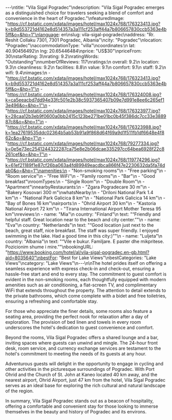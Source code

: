 ---\ntitle: "Vila Sigal Pogradec"\ndescription: "Vila Sigal Pogradec emerges as a distinguished choice for travelers seeking a blend of comfort and convenience in the heart of Pogradec."\nfeaturedImage: "https://cf.bstatic.com/xdata/images/hotel/max1024x768/176323413.jpg?k=b9d553721d4162e8d514357a3a111cf253aff44a7b806657830ccb5363e4b5ff&o=&hp=1"\nlanguage: en\nslug: vila-sigal-pogradec\naddress: "Rr. Reshit Collaku 7301, 7301 Pogradec, Albania"\ncity: "Pogradec"\nlocation: "Pogradec"\naccommodationType: "villa"\ncoordinates:\n  lat: 40.90456492\n  lng: 20.65446484\nprice: "US$30"\npriceFrom: 30\nstarRating: 3\nrating: 9.2\nratingWords: "Outstanding"\nnumberOfReviews: 117\nratings:\n  overall: 9.2\n  location: 9.3\n  cleanliness: 9.2\n  facilities: 8.8\n  value: 9.1\n  comfort: 9.1\n  staff: 9.2\n  wifi: 9.4\nimages:\n  - "https://cf.bstatic.com/xdata/images/hotel/max1024x768/176323413.jpg?k=b9d553721d4162e8d514357a3a111cf253aff44a7b806657830ccb5363e4b5ff&o=&hp=1"\n  - "https://cf.bstatic.com/xdata/images/hotel/max1024x768/176324008.jpg?k=ca5eeacbd7dd94e33fc501e2b38c5937365407b09e7d991e8ee6c265ef13e496&o=&hp=1"\n  - "https://cf.bstatic.com/xdata/images/hotel/max1024x768/176323977.jpg?k=28caa12b3eb9f0600a0bb2415c123be271be01bc0b45f386dc7cc33e388987c8&o=&hp=1"\n  - "https://cf.bstatic.com/xdata/images/hotel/max1024x768/176323988.jpg?k=1ea27619535ddc02364b5ab53b91a9f868d64f69a9d1f511fb1df6648e4f862c&o=&hp=1"\n  - "https://cf.bstatic.com/xdata/images/hotel/max1024x768/79277334.jpg?k=0e5e73ec2541244322287ca75e8e2b06dcae335297cc64bea6928f22c8261cef&o=&hp=1"\n  - "https://cf.bstatic.com/xdata/images/hotel/max1024x768/119774296.jpg?k=61ef21189f1e87cf26ba063a4fd89949eacdbca866f47e2230632da5fa74dab0&o=&hp=1"\namenities:\n  - "Non-smoking rooms"\n  - "Free parking"\n  - "Room service"\n  - "Free WiFi"\n  - "Family rooms"\n  - "Bar"\n  - "Good breakfast"\nroomTypes:\n  - "Single Room"\n  - "Double Room"\n  - "Apartment"\nnearbyRestaurants:\n  - "Zgara Pogradecare 30 m"\n  - "Bakery Kosovari 300 m"\nwhatsNearby:\n  - "Driloni National Park 1.4 km"\n  - "National Park Galicica 8 km"\n  - "National Park Galicica 14 km"\n  - "Bay of Bones 16 km"\nairports:\n  - "Ohrid Airport 30 km"\n  - "Kastoria National Airport 72 km"\n  - "Tirana International Airport Mother Teresa 95 km"\nreviews:\n  - name: "Mia"\n    country: "Finland"\n    text: "“Friendly and helpful staff. Great location near to the beach and city center.”"\n  - name: "Eva"\n    country: "Netherlands"\n    text: "“Good location just next to the beach, great staff, nice breakfast. The staff was super friendly. I enjoyed swimming in the lake. Had a good time in this city:)”"\n  - name: "Luljeta"\n    country: "Albania"\n    text: "“Vile e bukur. Familjare. E paster dhe mikpritese. Pozicionim shume i mire.”"\nbookingURL: "https://www.booking.com/hotel/al/vila-sigal-pogradec.en-gb.html?aid=8035640"\nbestFor: "Best for Lake Views"\nbestCategories: "Lake Views"\ncategory: "Lake Views"\n---\n\nThe hotel prides itself on offering a seamless experience with express check-in and check-out, ensuring a hassle-free start and end to every stay. The commitment to guest comfort is evident in the non-smoking rooms, each thoughtfully equipped with modern amenities such as air conditioning, a flat-screen TV, and complimentary WiFi that extends throughout the property. The attention to detail extends to the private bathrooms, which come complete with a bidet and free toiletries, ensuring a refreshing and comfortable stay.

For those who appreciate the finer details, some rooms also feature a seating area, providing the perfect nook for relaxation after a day of exploration. The provision of bed linen and towels in every room underscores the hotel's dedication to guest convenience and comfort.

Beyond the rooms, Vila Sigal Pogradec offers a shared lounge and a bar, inviting spaces where guests can unwind and mingle. The 24-hour front desk, room service, and currency exchange services are testament to the hotel's commitment to meeting the needs of its guests at any hour.

Adventurous guests will delight in the opportunity to engage in cycling and other activities in the picturesque surroundings of Pogradec. With Port Ohrid and the Church of St. John at Kaneo located 40 km away, and the nearest airport, Ohrid Airport, just 47 km from the hotel, Vila Sigal Pogradec serves as an ideal base for exploring the rich cultural and natural landscape of the region.

In summary, Vila Sigal Pogradec stands out as a beacon of hospitality, offering a comfortable and convenient stay for those looking to immerse themselves in the beauty and history of Pogradec and its environs.